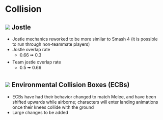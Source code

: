# Collision

## ![](../images/Aspose.Words.f93ce4e3-25f6-48dc-9813-fc237aafe008.002.png) Jostle
- Jostle mechanics reworked to be more similar to Smash 4 (it is possible to run through non-teammate players)
- Jostle overlap rate
  - 0.66 🠚 0.3
- Team jostle overlap rate
  - 0.5 🠚 0.66

## ![](../images/Aspose.Words.f93ce4e3-25f6-48dc-9813-fc237aafe008.002.png) Environmental Collision Boxes (ECBs)
- ECBs have had their behavior changed to match Melee, and have been shifted upwards while airborne; characters will enter landing animations once their knees collide with the ground
- Large changes to be added